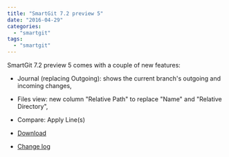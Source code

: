 ```yaml
---
title: "SmartGit 7.2 preview 5"
date: "2016-04-29"
categories: 
  - "smartgit"
tags: 
  - "smartgit"
---
```


SmartGit 7.2 preview 5 comes with a couple of new features:

- Journal (replacing Outgoing): shows the current branch's outgoing and incoming changes,
- Files view: new column "Relative Path" to replace "Name" and "Relative Directory",
- Compare: Apply Line(s)

- [Download](http://www.syntevo.com/smartgit/early-access)
- [Change log](http://www.syntevo.com/smartgit/changelog-eap.txt)
